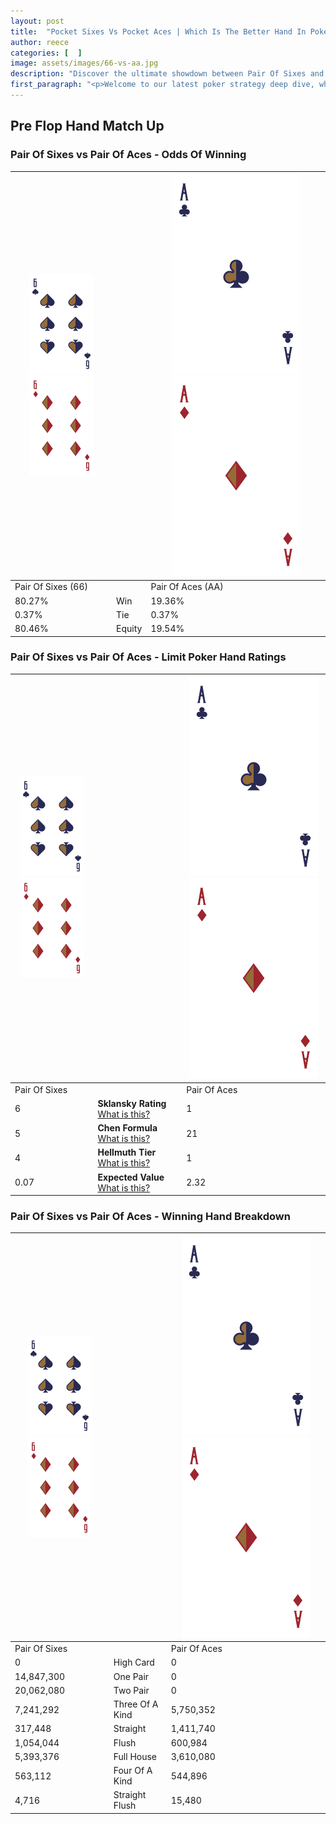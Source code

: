 ```yaml
---
layout: post
title:  "Pocket Sixes Vs Pocket Aces | Which Is The Better Hand In Poker? A Complete Guide"
author: reece
categories: [  ]
image: assets/images/66-vs-aa.jpg
description: "Discover the ultimate showdown between Pair Of Sixes and Pair Of Aces in poker! Uncover the odds, strategies, and scenarios where one hand triumphs over the other. Get ready to up your poker game with this thrilling analysis."
first_paragraph: "<p>Welcome to our latest poker strategy deep dive, where we're pitting two distinct hands against each other in a high-stakes showdown: Pair Of Sixes vs Pair Of Aces.</p><p>In the dynamic world of poker, every decision counts, and knowing which hand holds the upper hand is key to your success at the table.</p><p>In this article, we'll dissect these two hands, explore the scenarios where one dominates the other, and equip you with the knowledge to make strategic choices that can tip the odds in your favor.</p><p>Get ready to unravel the intriguing dynamics of these poker hands and elevate your game to new heights.</p>"
---
```




[comment]: # (sp0)

## Pre Flop Hand Match Up

<div class="table hand-ratings" markdown="1"> 



### Pair Of Sixes vs Pair Of Aces - Odds Of Winning


    
| ![image info](assets/images/hand1/6.png) ![image info](assets/images/hand1/6o.png) |  | ![image info](assets/images/hand2/A.png) ![image info](assets/images/hand2/Ao.png) |
| -------- | -------- | -------- |
| Pair Of Sixes (66) |  | Pair Of Aces (AA) |
| 80.27% | Win | 19.36% |
| 0.37% | Tie | 0.37% |
| 80.46% | Equity | 19.54% |




[comment]: # (sp1)



### Pair Of Sixes vs Pair Of Aces - Limit Poker Hand Ratings


    
| ![image info](assets/images/hand1/6.png) ![image info](assets/images/hand1/6o.png) |  | ![image info](assets/images/hand2/A.png) ![image info](assets/images/hand2/Ao.png) |
| -------- | -------- | -------- |
| Pair Of Sixes |  | Pair Of Aces |
| 6 | **Sklansky Rating** [What is this?](/sklansky-rating-explained) | 1 |
| 5 | **Chen Formula** [What is this?](/chen-formula-explained) | 21 |
| 4 | **Hellmuth Tier** [What is this?](/Hellmuth-tier-explained) | 1 |
| 0.07 | **Expected Value** [What is this?](/expected-value-explained) | 2.32 |




[comment]: # (sp2)



### Pair Of Sixes vs Pair Of Aces - Winning Hand Breakdown


    
| ![image info](assets/images/hand1/6.png) ![image info](assets/images/hand1/6o.png) |  | ![image info](assets/images/hand2/A.png) ![image info](assets/images/hand2/Ao.png) |
| -------- | -------- | -------- |
| Pair Of Sixes |  | Pair Of Aces |
| 0 | High Card | 0 |
| 14,847,300 | One Pair | 0 |
| 20,062,080 | Two Pair | 0 |
| 7,241,292 | Three Of A Kind | 5,750,352 |
| 317,448 | Straight | 1,411,740 |
| 1,054,044 | Flush | 600,984 |
| 5,393,376 | Full House | 3,610,080 |
| 563,112 | Four Of A Kind | 544,896 |
| 4,716 | Straight Flush | 15,480 |




[comment]: # (sp3)



</div>

[comment]: # (sp4)



[comment]: # (sp5)

